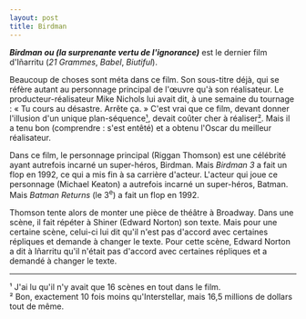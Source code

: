 ```yaml
---
layout: post
title: Birdman
---
```


***Birdman ou (la surprenante vertu de l'ignorance)*** est le dernier film d'Iñarritu (*21 Grammes*, *Babel*, *Biutiful*).

Beaucoup de choses sont méta dans ce film. Son sous-titre déjà, qui se réfère autant au personnage principal de l'œuvre qu'à son réalisateur. <span class="meta">Le producteur-réalisateur Mike Nichols lui avait dit, à une semaine du tournage : « Tu cours au désastre. Arrête ça. » C'est vrai que ce film, devant donner l'illusion d'un unique plan-séquence[¹](#note1), devait coûter cher à réaliser[²](#note2). Mais il a tenu bon (comprendre : s'est entêté) et a obtenu l'Oscar du meilleur réalisateur.</span>

Dans ce film, le personnage principal (Riggan Thomson) est une célébrité ayant autrefois incarné un super-héros, Birdman. Mais *Birdman 3* a fait un flop en 1992, ce qui a mis fin à sa carrière d'acteur. <span class="meta">L'acteur qui joue ce personnage (Michael Keaton) a autrefois incarné un super-héros, Batman. Mais *Batman Returns* (le 3<sup>e</sup>) a fait un flop en 1992.</span>

Thomson tente alors de monter une pièce de théâtre à Broadway. Dans une scène, il fait répéter à Shiner (Edward Norton) son texte. Mais pour une certaine scène, celui-ci lui dit qu'il n'est pas d'accord avec certaines répliques et demande à changer le texte. <span class="meta">Pour cette scène, Edward Norton a dit à Iñarritu qu'il n'était pas d'accord avec certaines répliques et a demandé à changer le texte.</span>

<hr />

<a id="note1">¹</a> J'ai lu qu'il n'y avait que 16 scènes en tout dans le film.<br />
<a id="note2">²</a> Bon, exactement 10 fois moins qu'Interstellar, mais 16,5 millions de dollars tout de même.
